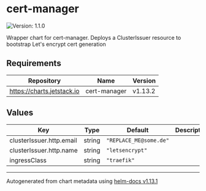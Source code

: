 # cert-manager

![Version: 1.1.0](https://img.shields.io/badge/Version-1.1.0-informational?style=flat-square)

Wrapper chart for cert-manager. Deploys a ClusterIssuer resource to bootstrap Let's encrypt cert generation

## Requirements

| Repository                 | Name         | Version |
|----------------------------|--------------|---------|
| https://charts.jetstack.io | cert-manager | v1.13.2 |

## Values

| Key                      | Type   | Default                | Description |
|--------------------------|--------|------------------------|-------------|
| clusterIssuer.http.email | string | `"REPLACE_ME@some.de"` |             |
| clusterIssuer.http.name  | string | `"letsencrypt"`        |             |
| ingressClass             | string | `"traefik"`            |             |

----------------------------------------------
Autogenerated from chart metadata using [helm-docs v1.13.1](https://github.com/norwoodj/helm-docs/releases/v1.13.1)
